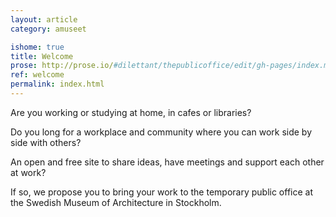 ```yaml
---
layout: article
category: amuseet

ishome: true
title: Welcome
prose: http://prose.io/#dilettant/thepublicoffice/edit/gh-pages/index.md
ref: welcome
permalink: index.html
---
```


Are you working or studying at home, in cafes or libraries?  

Do you long for a workplace and community where you can work side by side with others?  

An open and free site to share ideas, have meetings and support each other at work?  

If so, we propose you to bring your work to the temporary public office at the Swedish Museum of Architecture in Stockholm.